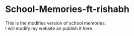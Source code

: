 # School-Memories-ft-rishabh
This is the modifies version of school memories.
<br>
I will modify my website an publish it here.
